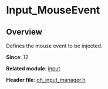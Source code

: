 # Input_MouseEvent

## Overview

Defines the mouse event to be injected.

**Since**: 12

**Related module**: [input](capi-input.md)

**Header file**: [oh_input_manager.h](capi-oh-input-manager-h.md)
